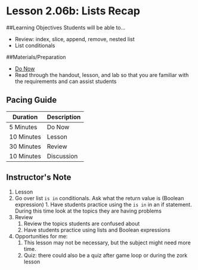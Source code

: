 # Lesson 2.06b: Lists Recap

##Learning Objectives
Students will be able to... 
* Review: index, slice, append, remove, nested list
* List conditionals

##Materials/Preparation
* [Do Now]
* Read through the handout, lesson, and lab so that you are familiar with the requirements and can assist students

## Pacing Guide
| **Duration**   | **Description** |
| ---------- | ----------- |
| 5 Minutes  | Do Now      |
| 10 Minutes | Lesson      |
| 30 Minutes | Review      |
| 10 Minutes | Discussion  |

## Instructor's Note
1. Lesson
  1. Go over list `is in` conditionals. Ask what the return value is (Boolean expression)
    1. Have students practice using the `is in` in an if statement. During this time look at the topics they are having problems
2. Review
    1. Review the topics students are confused about
    2. Have students practice using lists and Boolean expressions 
3. Opportunities for me: 
    1. This lesson may not be necessary, but the subject might need more time. 
    2. Quiz: there could also be a quiz after game loop or during the zork lesson
  
[Do Now]:do_now2.md
